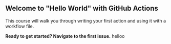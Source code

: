 ## Welcome to "Hello World" with GitHub Actions

This course will walk you through writing your first action and using it with a workflow file. 

**Ready to get started? Navigate to the first issue.** helloo
